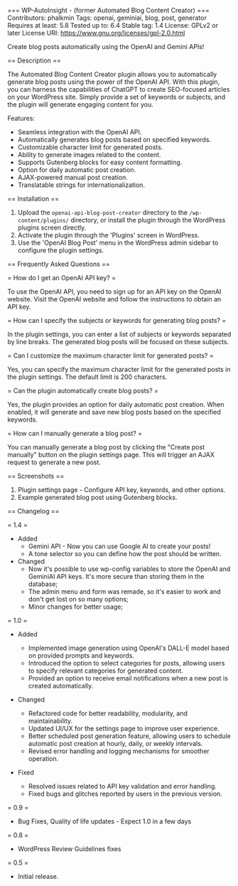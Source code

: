 === WP-AutoInsight - (former Automated Blog Content Creator) ===
Contributors: phalkmin
Tags: openai, geminiai, blog, post, generator
Requires at least: 5.8
Tested up to: 6.4
Stable tag: 1.4
License: GPLv2 or later
License URI: https://www.gnu.org/licenses/gpl-2.0.html

Create blog posts automatically using the OpenAI and Gemini APIs!

== Description ==

The Automated Blog Content Creator plugin allows you to automatically generate blog posts using the power of the OpenAI API. With this plugin, you can harness the capabilities of ChatGPT to create SEO-focused articles on your WordPress site. Simply provide a set of keywords or subjects, and the plugin will generate engaging content for you.

Features:

- Seamless integration with the OpenAI API.
- Automatically generates blog posts based on specified keywords.
- Customizable character limit for generated posts.
- Ability to generate images related to the content.
- Supports Gutenberg blocks for easy content formatting.
- Option for daily automatic post creation.
- AJAX-powered manual post creation.
- Translatable strings for internationalization.

== Installation ==

1. Upload the `openai-api-blog-post-creator` directory to the `/wp-content/plugins/` directory, or install the plugin through the WordPress plugins screen directly.
2. Activate the plugin through the 'Plugins' screen in WordPress.
3. Use the 'OpenAI Blog Post' menu in the WordPress admin sidebar to configure the plugin settings.

== Frequently Asked Questions ==

= How do I get an OpenAI API key? =

To use the OpenAI API, you need to sign up for an API key on the OpenAI website. Visit the OpenAI website and follow the instructions to obtain an API key.

= How can I specify the subjects or keywords for generating blog posts? =

In the plugin settings, you can enter a list of subjects or keywords separated by line breaks. The generated blog posts will be focused on these subjects.

= Can I customize the maximum character limit for generated posts? =

Yes, you can specify the maximum character limit for the generated posts in the plugin settings. The default limit is 200 characters.

= Can the plugin automatically create blog posts? =

Yes, the plugin provides an option for daily automatic post creation. When enabled, it will generate and save new blog posts based on the specified keywords.

= How can I manually generate a blog post? =

You can manually generate a blog post by clicking the "Create post manually" button on the plugin settings page. This will trigger an AJAX request to generate a new post.

== Screenshots ==

1. Plugin settings page - Configure API key, keywords, and other options.
2. Example generated blog post using Gutenberg blocks.

== Changelog ==

= 1.4 =
- Added
	- Gemini API - Now you can use Google AI to create your posts!
    - A tone selector so you can define how the post should be written.
- Changed
    - Now it's possible to use wp-config variables to store the OpenAI and GeminiAI API keys. It's more secure than storing them in the database;
    - The admin menu and form was remade, so it's easier to work and don't get lost on so many options;
    - Minor changes for better usage;

= 1.0 =
- Added
	- Implemented image generation using OpenAI's DALL-E model based on provided prompts and keywords.
	- Introduced the option to select categories for posts, allowing users to specify relevant categories for generated content.
	- Provided an option to receive email notifications when a new post is created automatically.

- Changed
	- Refactored code for better readability, modularity, and maintainability.
	- Updated UI/UX for the settings page to improve user experience.
	- Better scheduled post generation feature, allowing users to schedule automatic post creation at hourly, daily, or weekly intervals.
	- Revised error handling and logging mechanisms for smoother operation.
	

- Fixed
	- Resolved issues related to API key validation and error handling.
	- Fixed bugs and glitches reported by users in the previous version.

= 0.9 =

- Bug Fixes, Quality of life updates - Expect 1.0 in a few days

= 0.8 =

- WordPress Review Guidelines fixes

= 0.5 =

- Initial release.